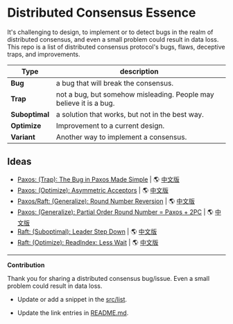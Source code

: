 # Distributed Consensus Essence

It's challenging to design, to implement or to detect bugs in the realm of distributed consensus, and even
a small problem could result in data loss.
This repo is a list of distributed consensus protocol's bugs, flaws, deceptive traps, and improvements.

|  Type          | description                                                        |
|  ---           | ---                                                                |
| **Bug**        | a bug that will break the consensus.                               |
| **Trap**       | not a bug, but somehow misleading. People may believe it is a bug. |
| **Suboptimal** | a solution that works, but not in the best way.                    |
| **Optimize**   | Improvement to a current design.                                   |
| **Variant**    | Another way to implement a consensus.                              |

## Ideas

- [Paxos: (Trap): The Bug in Paxos Made Simple](src/list/classic-paxos-forget-decided-value/classic-paxos-forget-decided-value.md)
  | 🌎 [中文版](src/list/classic-paxos-forget-decided-value/classic-paxos-forget-decided-value.cn.md)
- [Paxos: (Optimize): Asymmetric Acceptors](src/list/asymmetric-paxos/asymmetric-paxos.md)
  | 🌎 [中文版](src/list/asymmetric-paxos/asymmetric-paxos.cn.md)
- [Paxos/Raft: (Generalize): Round Number Reversion](src/list/paxos-revert-rnd/paxos-revert-rnd.md)
  | 🌎 [中文版](src/list/paxos-revert-rnd/paxos-revert-rnd.cn.md)
- [Paxos: (Generalize): Partial Order Round Number = Paxos + 2PC](src/list/paxos-partial-order-rnd/paxos-partial-order-rnd.md)
  | 🌎 [中文版](src/list/paxos-partial-order-rnd/paxos-partial-order-rnd.cn.md)
- [Raft: (Suboptimal): Leader Step Down](src/list/raft-leader-step-down/raft-leader-step-down.md)
  | 🌎 [中文版](src/list/raft-leader-step-down/raft-leader-step-down.cn.md)
- [Raft: (Optimize): ReadIndex: Less Wait](src/list/raft-read-index/raft-read-index.md)
  | 🌎 [中文版](src/list/raft-read-index/raft-read-index.cn.md)


---

**Contribution**

Thank you for sharing a distributed consensus bug/issue.
Even a small problem could result in data loss.

- Update or add a snippet in the [src/list](src/list).

- Update the link entries in [README.md](README.md).
